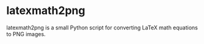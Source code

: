 # latexmath2png

latexmath2png is a small Python script for converting LaTeX math equations to PNG images.
